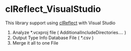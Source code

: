 # clReflect_VisualStudio

This library support using [clReflect](https://github.com/Celtoys/clReflect) with Visual Studio            

1. Analyze *.vcxproj file ( AdditionalIncludeDirectories.... )
2. Output Type Info Database File ( *.csv )
3. Merge it all to one File
